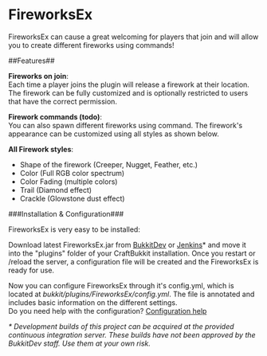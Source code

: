 FireworksEx
===========

FireworksEx can cause a great welcoming for players that join and will allow you to create different fireworks using commands!

##Features##

**Fireworks on join**:<br>
 	Each time a player joins the plugin will release a firework at their location. The firework can be fully customized and is optionally restricted to users that have the correct permission.

 **Firework commands (todo)**:<br>
	You can also spawn different fireworks using command. The firework's appearance can be customized using all styles as shown below.

**All Firework styles**:

 * Shape of the firework (Creeper, Nugget, Feather, etc.)
 * Color (Full RGB color spectrum)
 * Color Fading (multiple colors)
 * Trail (Diamond effect)
 * Crackle (Glowstone dust effect)

###Installation & Configuration###

FireworksEx is very easy to be installed:

Download latest FireworksEx.jar from [BukkitDev](http://dev.bukkit.org/server-mods/fireworksex/files/ "BukkitDev: FireworksEx Files") or [Jenkins](http://bukkit.jwhy.de/plugins/fireworksex/.build/ "Jenkins: FireworksEx")* and move it into the "plugins" folder of your CraftBukkit installation. Once you restart or /reload the server, a configuration file will be created and the FireworksEx is ready for use.

Now you can configure FireworksEx through it's config.yml, which is located at _bukkit/plugins/FireworksEx/config.yml_. The file is annotated and includes basic information on the different settings.<br>
Do you need help with the configuration?
[Configuration help](http://dev.bukkit.org/server-mods/fireworksex/pages/configuration/)

*\* Development builds of this project can be acquired at the provided continuous integration server. These builds have not been approved by the BukkitDev staff. Use them at your own risk.*